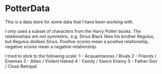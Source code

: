 # PotterData
This is a data store for some data that I have been working with.

I only used a subset of characters from the Harry Potter books.  The relationships are *not* symmetric, e.g. Sirius Black likes his brother Regulus, but Regulus dislikes Sirius.  Positive scores mean a positive relationship, negative scores mean a negative relationship.

I tried to stick to the following scale:
1 - Acquaintances / Rivals
2 - Friends / Enemies
3 - Allies / Violent Hatred
4 - Family / Sworn Enemy
5 - Father-Son / Close Betrayal
